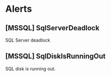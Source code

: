 # Alerts
## [MSSQL] SqlServerDeadlock
SQL Server deadlock
## [MSSQL] SqlDiskIsRunningOut
SQL disk is running out.